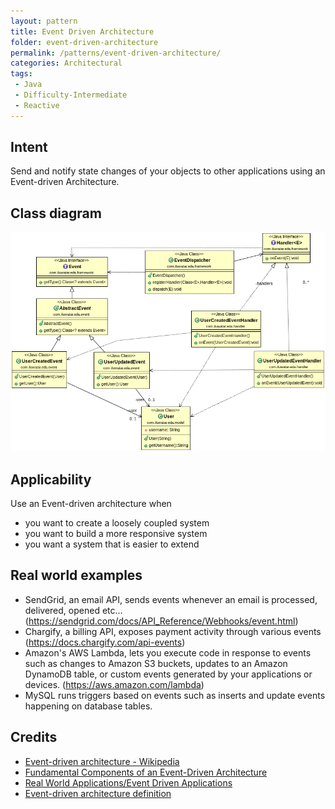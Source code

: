 ```yaml
---
layout: pattern
title: Event Driven Architecture
folder: event-driven-architecture
permalink: /patterns/event-driven-architecture/
categories: Architectural
tags:
 - Java
 - Difficulty-Intermediate
 - Reactive
---
```


## Intent
Send and notify state changes of your objects to other applications using an Event-driven Architecture.

## Class diagram
![alt text](./etc/eda.png "Event Driven Architecture")

## Applicability
Use an Event-driven architecture when

* you want to create a loosely coupled system
* you want to build a more responsive system
* you want a system that is easier to extend

## Real world examples

* SendGrid, an email API, sends events whenever an email is processed, delivered, opened etc... (https://sendgrid.com/docs/API_Reference/Webhooks/event.html)
* Chargify, a billing API, exposes payment activity through various events (https://docs.chargify.com/api-events)
* Amazon's AWS Lambda, lets you execute code in response to events such as changes to Amazon S3 buckets, updates to an Amazon DynamoDB table, or custom events generated by your applications or devices. (https://aws.amazon.com/lambda)
* MySQL runs triggers based on events such as inserts and update events happening on database tables.

## Credits

* [Event-driven architecture - Wikipedia](https://en.wikipedia.org/wiki/Event-driven_architecture)
* [Fundamental Components of an Event-Driven Architecture](http://giocc.com/fundamental-components-of-an-event-driven-architecture.html)
* [Real World Applications/Event Driven Applications](https://wiki.haskell.org/Real_World_Applications/Event_Driven_Applications)
* [Event-driven architecture definition](http://searchsoa.techtarget.com/definition/event-driven-architecture)
